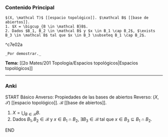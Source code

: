### Contenido Principal

```ad-proposition
$(X, \mathcal T)$ [[espacio topológico]]. $\mathcal B$ [[base de abiertos]].
1. $X = \bigcup_{B \in \mathcal B}B$.
2. Dados $B_1, B_2 \in \mathcal B$ y $x \in B_1 \cap B_2$, $\exists B_3 \in \mathcal B$ tal que $x \in B_3 \subseteq B_1 \cap B_2$.
```

^c7e02a

```ad-proof
_Por demostrar._
```

**Tema:** [[2o Mates/201 Topología/Espacios topológicos|Espacios topológicos]]

---
### Anki

START
Básico
Anverso: Propiedades de las bases de abiertos
Reverso: $(X, \mathcal T)$ [[espacio topológico]]. $\mathcal B$ [[base de abiertos]].
1. $X = \bigcup_{B \in \mathcal B}B$.
2. Dados $B_1, B_2 \in \mathcal B$ y $x \in B_1 \cap B_2$, $\exists B_3 \in \mathcal B$ tal que $x \in B_3 \subseteq B_1 \cap B_2$.
<!--ID: 1727422026761-->
END